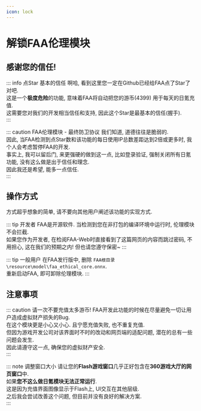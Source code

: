 ```yaml
---
icon: lock
---
```


# 解锁FAA伦理模块

## 感谢您的信任!

::: info 点Star 基本的信任
啊哈, 看到这里您一定在Github已经给FAA点了Star了对吧.    
这是一个**极度危险**的功能, 意味着FAA将自动把您的游币(4399) 用于每天的日氪充值.    
这需要您对我们的开发相当信任和支持, 因此这个Star是最基本的信任(握手).    
::: 

::: caution FAA伦理模块 - 最终防卫协议
我们知道, 道德往往是脆弱的.  
因此, 当FAA检测到点Star数和该功能的每日使用IP总数差距达到2倍或更多时, 我个人会考虑暂停FAA的开发.  
事实上, 我可以留后门, 来更强硬的做到这一点, 比如登录验证, 强制关闭所有日氪功能, 没有这么做是出于信任和理念.  
因此我还是希望, 能多一点信任.  
::: 

## 操作方式

方式超乎想象的简单, 请不要向其他用户阐述该功能的实现方式.  

::: tip 开发者
FAA是开源软件. 当检测到您在非打包的编译环境中运行时, 伦理模块不会拦截.    
如果您作为开发者, 在检阅FAA-Web时直接看到了这篇网页的内容而跳过密码, 不用担心, 这在我们的预期之内! 但也请您遵守保密~
::: 

::: tip 一般用户
在FAA发行版中, 删除 `FAA根目录\resource\model\faa_ethical_core.onnx`.    
重新启动FAA, 即可卸除伦理模块.
::: 

## 注意事项

::: caution 请一次不要充值太多游币!
FAA开发此功能的时候在尽量避免一切让用户造成虚拟财产损失的Bug.   
在这个模块更是小心又小心. 且宁愿充值失败, 也不重复充值.   
但因为游戏开发公司对该界面时不时的改动和网页端的适配问题, 潜在的总有一些问题会发生.  
因此请遵守这一点, 确保您的虚拟财产安全.  
::: 

::: note 调整窗口大小
请让您的**Flash游戏窗口**几乎正好包含在**360游戏大厅的网页窗口**中.     
如果**您不这么做日氪模块无法正常运行**.      
这是因为充值界面图像显示于Flash上, UI交互在其他层级.   
之后我会尝试改善这个问题, 但目前并没有良好的解决方案.     
::: 
